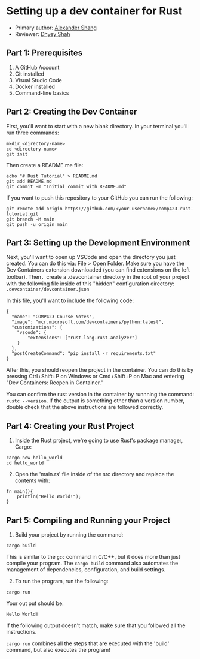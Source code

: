# Setting up a dev container for Rust

* Primary author: [Alexander Shang](https://github.com/alexander-shang)
* Reviewer: [Dhyey Shah](https://github.com/dhyeyvshah)

## Part 1: Prerequisites
1. A GitHub Account
2. Git installed
3. Visual Studio Code
4. Docker installed
5. Command-line basics

## Part 2: Creating the Dev Container
First, you'll want to start with a new blank directory. In your terminal you'll run three commands:

```
mkdir <directory-name>
cd <directory-name>
git init
```

Then create a README.me file:
```
echo "# Rust Tutorial" > README.md
git add README.md
git commit -m "Initial commit with README.md" 
```

If you want to push this repository to your GitHub you can run the following:
```
git remote add origin https://github.com/<your-username>/comp423-rust-tutorial.git
git branch -M main
git push -u origin main
```

## Part 3: Setting up the Development Environment
Next, you'll want to open up VSCode and open the directory you just created. You can do this via: File > Open Folder. Make sure you have the Dev Containers extension downloaded (you can find extensions on the left toolbar). Then，create a .devcontainer directory in the root of your project with the following file inside of this "hidden" configuration directory:
```.devcontainer/devcontainer.json```

In this file, you'll want to include the following code:
```
{
  "name": "COMP423 Course Notes",
  "image": "mcr.microsoft.com/devcontainers/python:latest",
  "customizations": {
    "vscode": {
        "extensions": ["rust-lang.rust-analyzer"]
    }
  },
  "postCreateCommand": "pip install -r requirements.txt"
}
```

After this, you should reopen the project in the container. You can do this by pressing Ctrl+Shift+P on Windows or Cmd+Shift+P on Mac and entering "Dev Containers: Reopen in Container."

You can confirm the rust version in the container by runnning the command:
```rustc --version```.
If the output is something other than a version number, double check that the above instructions are followed correctly.

## Part 4: Creating your Rust Project
1. Inside the Rust project, we're going to use Rust's package manager, Cargo:
```
cargo new hello_world
cd hello_world
```

2. Open the 'main.rs' file inside of the src directory and replace the contents with:
```
fn main(){
    println("Hello World!");
}
```

## Part 5: Compiling and Running your Project
1. Build your project by running the command:
```
cargo build
```
This is similar to the ```gcc``` command in C/C++, but it does more than just compile your program. The ```cargo build``` command also automates the management of dependencies, configuration, and build settings.  

2. To run the program, run the following:
```
cargo run
```
Your out put should be:
```
Hello World!
```
If the following output doesn't match, make sure that you followed all the instructions.

```cargo run``` combines all the steps that are executed with the 'build' command, but also executes the program!